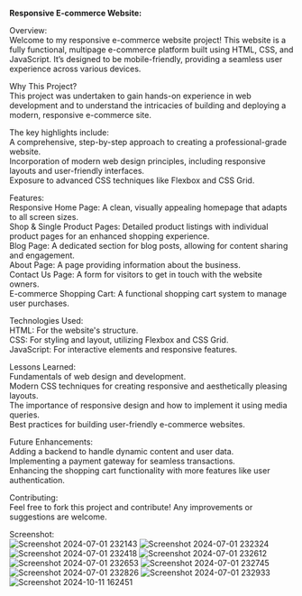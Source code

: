 **Responsive E-commerce Website:**<br/>

Overview:<br/>
Welcome to my responsive e-commerce website project! This website is a fully functional, multipage e-commerce platform built using HTML, CSS, and JavaScript. It’s designed to be mobile-friendly, providing a seamless user experience across various devices.

Why This Project?<br/>
This project was undertaken to gain hands-on experience in web development and to understand the intricacies of building and deploying a modern, responsive e-commerce site. 

The key highlights include:<br/>
A comprehensive, step-by-step approach to creating a professional-grade website.<br/>
Incorporation of modern web design principles, including responsive layouts and user-friendly interfaces.<br/>
Exposure to advanced CSS techniques like Flexbox and CSS Grid.<br/>

Features:<br/>
Responsive Home Page: A clean, visually appealing homepage that adapts to all screen sizes.<br/>
Shop & Single Product Pages: Detailed product listings with individual product pages for an enhanced shopping experience.<br/>
Blog Page: A dedicated section for blog posts, allowing for content sharing and engagement.<br/>
About Page: A page providing information about the business.<br/>
Contact Us Page: A form for visitors to get in touch with the website owners.<br/>
E-commerce Shopping Cart: A functional shopping cart system to manage user purchases.<br/>

Technologies Used:<br/>
HTML: For the website's structure.<br/>
CSS: For styling and layout, utilizing Flexbox and CSS Grid.<br/>
JavaScript: For interactive elements and responsive features.<br/>

Lessons Learned:<br/>
Fundamentals of web design and development.<br/>
Modern CSS techniques for creating responsive and aesthetically pleasing layouts.<br/>
The importance of responsive design and how to implement it using media queries.<br/>
Best practices for building user-friendly e-commerce websites.<br/>

Future Enhancements:<br/>
Adding a backend to handle dynamic content and user data.<br/>
Implementing a payment gateway for seamless transactions.<br/>
Enhancing the shopping cart functionality with more features like user authentication.<br/>

Contributing:<br/>
Feel free to fork this project and contribute! Any improvements or suggestions are welcome.<br/>

Screenshot:<br/>
![Screenshot 2024-07-01 232143](https://github.com/anurag-jaiswal-aj/E-commerce/assets/144160916/00d4b409-44dc-4b8f-bebc-38e8eff8bcbb)
![Screenshot 2024-07-01 232324](https://github.com/anurag-jaiswal-aj/E-commerce/assets/144160916/344417bf-edef-40df-936a-1027d89c0979)
![Screenshot 2024-07-01 232418](https://github.com/anurag-jaiswal-aj/E-commerce/assets/144160916/b2913db3-39ff-4136-b438-9a9aa71a67b8)
![Screenshot 2024-07-01 232612](https://github.com/anurag-jaiswal-aj/E-commerce/assets/144160916/0bd457f2-78be-425d-b740-37f7c4f99b1b)
![Screenshot 2024-07-01 232653](https://github.com/anurag-jaiswal-aj/E-commerce/assets/144160916/583519a0-244f-4b00-9a80-81175902a7c5)
![Screenshot 2024-07-01 232745](https://github.com/anurag-jaiswal-aj/E-commerce/assets/144160916/d10c6fad-5683-4dbb-85c0-767a8c2afeb9)
![Screenshot 2024-07-01 232826](https://github.com/anurag-jaiswal-aj/E-commerce/assets/144160916/39234b44-8ad3-40ee-b27e-156cda2bae53)
![Screenshot 2024-07-01 232933](https://github.com/anurag-jaiswal-aj/E-commerce/assets/144160916/e5ccf640-e579-4a41-8114-969039e18f8c)
![Screenshot 2024-10-11 162451](https://github.com/user-attachments/assets/da34b976-f1eb-4a1a-a275-8e4f5968bf21)


